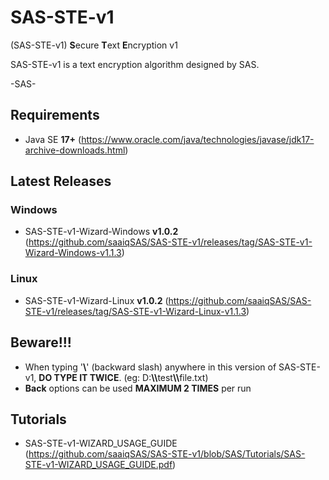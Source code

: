 # SAS-STE-v1
(SAS-STE-v1) <b>S</b>ecure <b>T</b>ext <b>E</b>ncryption v1

SAS-STE-v1 is a text encryption algorithm designed by SAS.

-SAS-

## Requirements
- Java SE <b>17+</b> (https://www.oracle.com/java/technologies/javase/jdk17-archive-downloads.html)


## Latest Releases

### Windows
- SAS-STE-v1-Wizard-Windows <b>v1.0.2</b> (https://github.com/saaiqSAS/SAS-STE-v1/releases/tag/SAS-STE-v1-Wizard-Windows-v1.1.3)

### Linux
- SAS-STE-v1-Wizard-Linux <b>v1.0.2</b> (https://github.com/saaiqSAS/SAS-STE-v1/releases/tag/SAS-STE-v1-Wizard-Linux-v1.1.3)

## Beware!!!
- When typing '<b>\\</b>' (backward slash) anywhere in this version of SAS-STE-v1, <b>DO TYPE IT TWICE</b>. (eg: D:<b>\\\\</b>test<b>\\\\</b>file.txt)
- <b>Back</b> options can be used <b>MAXIMUM 2 TIMES</b> per run


## Tutorials
- SAS-STE-v1-WIZARD_USAGE_GUIDE (https://github.com/saaiqSAS/SAS-STE-v1/blob/SAS/Tutorials/SAS-STE-v1-WIZARD_USAGE_GUIDE.pdf)


